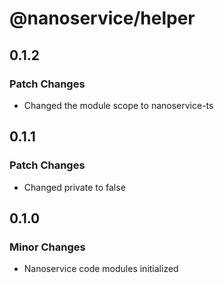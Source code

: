 # @nanoservice/helper

## 0.1.2

### Patch Changes

- Changed the module scope to nanoservice-ts

## 0.1.1

### Patch Changes

- Changed private to false

## 0.1.0

### Minor Changes

- Nanoservice code modules initialized
